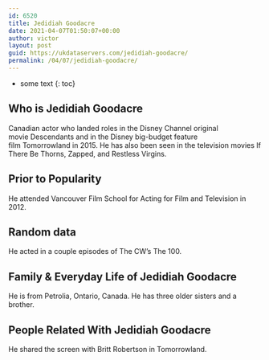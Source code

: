 ```yaml
---
id: 6520
title: Jedidiah Goodacre
date: 2021-04-07T01:50:07+00:00
author: victor
layout: post
guid: https://ukdataservers.com/jedidiah-goodacre/
permalink: /04/07/jedidiah-goodacre/
---
```


* some text
{: toc}


## Who is Jedidiah Goodacre



Canadian actor who landed roles in the Disney Channel original movie Descendants and in the Disney big-budget feature film Tomorrowland in 2015. He has also been seen in the television movies If There Be Thorns, Zapped, and Restless Virgins.

                
                
                
## Prior to Popularity



He attended Vancouver Film School for Acting for Film and Television in 2012.

                
                
                
## Random data



He acted in a couple episodes of The CW&#8217;s The 100. 

                
                
                
## Family & Everyday Life of Jedidiah Goodacre



He is from Petrolia, Ontario, Canada. He has three older sisters and a brother.

                
                
                
## People Related With Jedidiah Goodacre



He shared the screen with Britt Robertson in Tomorrowland.

                
              
            
          
          
          